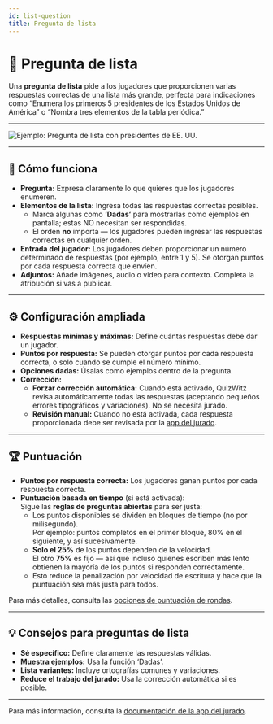 ```yaml
---
id: list-question
title: Pregunta de lista
---
```


# 📝 Pregunta de lista

Una **pregunta de lista** pide a los jugadores que proporcionen varias respuestas correctas de una lista más grande, perfecta para indicaciones como “Enumera los primeros 5 presidentes de los Estados Unidos de América” o “Nombra tres elementos de la tabla periódica.”

---

![Ejemplo: Pregunta de lista con presidentes de EE. UU.](/images/question-modes/list-question/list-question.png)

---

## 📝 Cómo funciona

- **Pregunta:** Expresa claramente lo que quieres que los jugadores enumeren.
- **Elementos de la lista:** Ingresa todas las respuestas correctas posibles.
  - Marca algunas como **‘Dadas’** para mostrarlas como ejemplos en pantalla; estas NO necesitan ser respondidas.
  - El orden **no** importa — los jugadores pueden ingresar las respuestas correctas en cualquier orden.
- **Entrada del jugador:** Los jugadores deben proporcionar un número determinado de respuestas (por ejemplo, entre 1 y 5). Se otorgan puntos por cada respuesta correcta que envíen.
- **Adjuntos:** Añade imágenes, audio o video para contexto. Completa la atribución si vas a publicar.

---

## ⚙️ Configuración ampliada

- **Respuestas mínimas y máximas:** Define cuántas respuestas debe dar un jugador.
- **Puntos por respuesta:** Se pueden otorgar puntos por cada respuesta correcta, o solo cuando se cumple el número mínimo.
- **Opciones dadas:** Úsalas como ejemplos dentro de la pregunta.
- **Corrección:**
  - **Forzar corrección automática:** Cuando está activado, QuizWitz revisa automáticamente todas las respuestas (aceptando pequeños errores tipográficos y variaciones). No se necesita jurado.
  - **Revisión manual:** Cuando no está activada, cada respuesta proporcionada debe ser revisada por la [app del jurado](../quizmaster/004-jury-app.md).

---

## 🏆 Puntuación

- **Puntos por respuesta correcta:** Los jugadores ganan puntos por cada respuesta correcta.
- **Puntuación basada en tiempo** (si está activada):\
  Sigue las **reglas de preguntas abiertas** para ser justa:
  - Los puntos disponibles se dividen en bloques de tiempo (no por milisegundo).\
    Por ejemplo: puntos completos en el primer bloque, 80% en el siguiente, y así sucesivamente.
  - **Solo el 25%** de los puntos dependen de la velocidad.\
    El otro **75%** es fijo — así que incluso quienes escriben más lento obtienen la mayoría de los puntos si responden correctamente.
  - Esto reduce la penalización por velocidad de escritura y hace que la puntuación sea más justa para todos.

Para más detalles, consulta las [opciones de puntuación de rondas](../editor/008-round-options.md#scoring).

---

## 💡 Consejos para preguntas de lista

- **Sé específico:** Define claramente las respuestas válidas.
- **Muestra ejemplos:** Usa la función ‘Dadas’.
- **Lista variantes:** Incluye ortografías comunes y variaciones.
- **Reduce el trabajo del jurado:** Usa la corrección automática si es posible.

---

Para más información, consulta la [documentación de la app del jurado](../quizmaster/004-jury-app.md).
